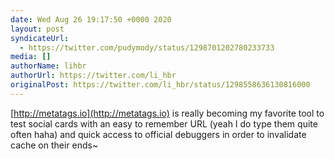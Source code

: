 ```yaml
---
date: Wed Aug 26 19:17:50 +0000 2020
layout: post
syndicateUrl:
  - https://twitter.com/pudymody/status/1298701202780233733
media: []
authorName: lihbr
authorUrl: https://twitter.com/li_hbr
originalPost: https://twitter.com/li_hbr/status/1298558636130816000
---
```

[http://metatags.io](http://metatags.io) is really becoming my favorite tool to test social cards with an easy to remember URL (yeah I do type them quite often haha) and quick access to official debuggers in order to invalidate cache on their ends~

